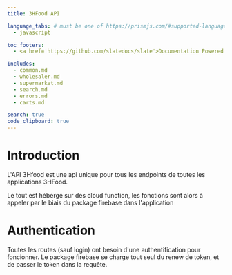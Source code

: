 ```yaml
---
title: 3HFood API

language_tabs: # must be one of https://prismjs.com/#supported-languages
  - javascript

toc_footers:
  - <a href='https://github.com/slatedocs/slate'>Documentation Powered by Slate</a>

includes:
  - common.md
  - wholesaler.md
  - supermarket.md
  - search.md
  - errors.md
  - carts.md

search: true
code_clipboard: true
---
```


# Introduction

L'API 3Hfood est une api unique pour tous les endpoints de toutes les applications 3HFood.

Le tout est hébergé sur des cloud function, les fonctions sont alors à appeler par le biais du package firebase dans l'application

# Authentication

Toutes les routes (sauf login) ont besoin d'une authentification pour foncionner. Le package firebase se charge tout seul du renew de token, et de passer le token dans la requête.



